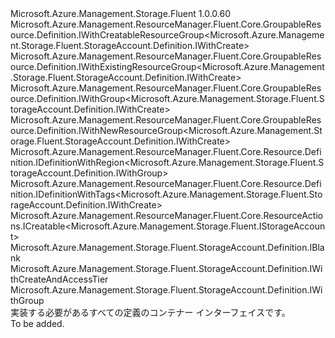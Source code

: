 <Type Name="IDefinition" FullName="Microsoft.Azure.Management.Storage.Fluent.StorageAccount.Definition.IDefinition">
  <TypeSignature Language="C#" Value="public interface IDefinition : Microsoft.Azure.Management.ResourceManager.Fluent.Core.GroupableResource.Definition.IWithCreatableResourceGroup&lt;Microsoft.Azure.Management.Storage.Fluent.StorageAccount.Definition.IWithCreate&gt;, Microsoft.Azure.Management.ResourceManager.Fluent.Core.GroupableResource.Definition.IWithExistingResourceGroup&lt;Microsoft.Azure.Management.Storage.Fluent.StorageAccount.Definition.IWithCreate&gt;, Microsoft.Azure.Management.ResourceManager.Fluent.Core.GroupableResource.Definition.IWithGroup&lt;Microsoft.Azure.Management.Storage.Fluent.StorageAccount.Definition.IWithCreate&gt;, Microsoft.Azure.Management.ResourceManager.Fluent.Core.GroupableResource.Definition.IWithNewResourceGroup&lt;Microsoft.Azure.Management.Storage.Fluent.StorageAccount.Definition.IWithCreate&gt;, Microsoft.Azure.Management.ResourceManager.Fluent.Core.Resource.Definition.IDefinitionWithRegion&lt;Microsoft.Azure.Management.Storage.Fluent.StorageAccount.Definition.IWithGroup&gt;, Microsoft.Azure.Management.ResourceManager.Fluent.Core.Resource.Definition.IDefinitionWithTags&lt;Microsoft.Azure.Management.Storage.Fluent.StorageAccount.Definition.IWithCreate&gt;, Microsoft.Azure.Management.ResourceManager.Fluent.Core.ResourceActions.ICreatable&lt;Microsoft.Azure.Management.Storage.Fluent.IStorageAccount&gt;, Microsoft.Azure.Management.Storage.Fluent.StorageAccount.Definition.IBlank, Microsoft.Azure.Management.Storage.Fluent.StorageAccount.Definition.IWithCreateAndAccessTier, Microsoft.Azure.Management.Storage.Fluent.StorageAccount.Definition.IWithGroup" />
  <TypeSignature Language="ILAsm" Value=".class public interface auto ansi abstract IDefinition implements class Microsoft.Azure.Management.ResourceManager.Fluent.Core.GroupableResource.Definition.IWithCreatableResourceGroup`1&lt;class Microsoft.Azure.Management.Storage.Fluent.StorageAccount.Definition.IWithCreate&gt;, class Microsoft.Azure.Management.ResourceManager.Fluent.Core.GroupableResource.Definition.IWithExistingResourceGroup`1&lt;class Microsoft.Azure.Management.Storage.Fluent.StorageAccount.Definition.IWithCreate&gt;, class Microsoft.Azure.Management.ResourceManager.Fluent.Core.GroupableResource.Definition.IWithGroup`1&lt;class Microsoft.Azure.Management.Storage.Fluent.StorageAccount.Definition.IWithCreate&gt;, class Microsoft.Azure.Management.ResourceManager.Fluent.Core.GroupableResource.Definition.IWithNewResourceGroup`1&lt;class Microsoft.Azure.Management.Storage.Fluent.StorageAccount.Definition.IWithCreate&gt;, class Microsoft.Azure.Management.ResourceManager.Fluent.Core.Resource.Definition.IDefinitionWithRegion`1&lt;class Microsoft.Azure.Management.Storage.Fluent.StorageAccount.Definition.IWithGroup&gt;, class Microsoft.Azure.Management.ResourceManager.Fluent.Core.Resource.Definition.IDefinitionWithTags`1&lt;class Microsoft.Azure.Management.Storage.Fluent.StorageAccount.Definition.IWithCreate&gt;, class Microsoft.Azure.Management.ResourceManager.Fluent.Core.ResourceActions.ICreatable`1&lt;class Microsoft.Azure.Management.Storage.Fluent.IStorageAccount&gt;, class Microsoft.Azure.Management.ResourceManager.Fluent.Core.ResourceActions.IIndexable, class Microsoft.Azure.Management.Storage.Fluent.StorageAccount.Definition.IBlank, class Microsoft.Azure.Management.Storage.Fluent.StorageAccount.Definition.IWithBlobStorageAccountKind, class Microsoft.Azure.Management.Storage.Fluent.StorageAccount.Definition.IWithCreate, class Microsoft.Azure.Management.Storage.Fluent.StorageAccount.Definition.IWithCreateAndAccessTier, class Microsoft.Azure.Management.Storage.Fluent.StorageAccount.Definition.IWithCustomDomain, class Microsoft.Azure.Management.Storage.Fluent.StorageAccount.Definition.IWithEncryption, class Microsoft.Azure.Management.Storage.Fluent.StorageAccount.Definition.IWithGeneralPurposeAccountKind, class Microsoft.Azure.Management.Storage.Fluent.StorageAccount.Definition.IWithGroup, class Microsoft.Azure.Management.Storage.Fluent.StorageAccount.Definition.IWithSku" />
  <TypeSignature Language="DocId" Value="T:Microsoft.Azure.Management.Storage.Fluent.StorageAccount.Definition.IDefinition" />
  <TypeSignature Language="VB.NET" Value="Public Interface IDefinition&#xA;Implements IBlank, ICreatable(Of IStorageAccount), IDefinitionWithRegion(Of IWithGroup), IDefinitionWithTags(Of IWithCreate), IWithCreatableResourceGroup(Of IWithCreate), IWithCreateAndAccessTier, IWithExistingResourceGroup(Of IWithCreate), IWithGroup, IWithGroup(Of IWithCreate), IWithNewResourceGroup(Of IWithCreate)" />
  <TypeSignature Language="F#" Value="type IDefinition = interface&#xA;    interface IBlank&#xA;    interface IDefinitionWithRegion&lt;IWithGroup&gt;&#xA;    interface IWithGroup&#xA;    interface IWithGroup&lt;IWithCreate&gt;&#xA;    interface IWithExistingResourceGroup&lt;IWithCreate&gt;&#xA;    interface IWithNewResourceGroup&lt;IWithCreate&gt;&#xA;    interface IWithCreatableResourceGroup&lt;IWithCreate&gt;&#xA;    interface IWithCreate&#xA;    interface ICreatable&lt;IStorageAccount&gt;&#xA;    interface IIndexable&#xA;    interface IWithSku&#xA;    interface IWithBlobStorageAccountKind&#xA;    interface IWithGeneralPurposeAccountKind&#xA;    interface IWithEncryption&#xA;    interface IWithCustomDomain&#xA;    interface IDefinitionWithTags&lt;IWithCreate&gt;&#xA;    interface IWithCreateAndAccessTier" />
  <AssemblyInfo>
    <AssemblyName>Microsoft.Azure.Management.Storage.Fluent</AssemblyName>
    <AssemblyVersion>1.0.0.60</AssemblyVersion>
  </AssemblyInfo>
  <Interfaces>
    <Interface>
      <InterfaceName>Microsoft.Azure.Management.ResourceManager.Fluent.Core.GroupableResource.Definition.IWithCreatableResourceGroup&lt;Microsoft.Azure.Management.Storage.Fluent.StorageAccount.Definition.IWithCreate&gt;</InterfaceName>
    </Interface>
    <Interface>
      <InterfaceName>Microsoft.Azure.Management.ResourceManager.Fluent.Core.GroupableResource.Definition.IWithExistingResourceGroup&lt;Microsoft.Azure.Management.Storage.Fluent.StorageAccount.Definition.IWithCreate&gt;</InterfaceName>
    </Interface>
    <Interface>
      <InterfaceName>Microsoft.Azure.Management.ResourceManager.Fluent.Core.GroupableResource.Definition.IWithGroup&lt;Microsoft.Azure.Management.Storage.Fluent.StorageAccount.Definition.IWithCreate&gt;</InterfaceName>
    </Interface>
    <Interface>
      <InterfaceName>Microsoft.Azure.Management.ResourceManager.Fluent.Core.GroupableResource.Definition.IWithNewResourceGroup&lt;Microsoft.Azure.Management.Storage.Fluent.StorageAccount.Definition.IWithCreate&gt;</InterfaceName>
    </Interface>
    <Interface>
      <InterfaceName>Microsoft.Azure.Management.ResourceManager.Fluent.Core.Resource.Definition.IDefinitionWithRegion&lt;Microsoft.Azure.Management.Storage.Fluent.StorageAccount.Definition.IWithGroup&gt;</InterfaceName>
    </Interface>
    <Interface>
      <InterfaceName>Microsoft.Azure.Management.ResourceManager.Fluent.Core.Resource.Definition.IDefinitionWithTags&lt;Microsoft.Azure.Management.Storage.Fluent.StorageAccount.Definition.IWithCreate&gt;</InterfaceName>
    </Interface>
    <Interface>
      <InterfaceName>Microsoft.Azure.Management.ResourceManager.Fluent.Core.ResourceActions.ICreatable&lt;Microsoft.Azure.Management.Storage.Fluent.IStorageAccount&gt;</InterfaceName>
    </Interface>
    <Interface>
      <InterfaceName>Microsoft.Azure.Management.Storage.Fluent.StorageAccount.Definition.IBlank</InterfaceName>
    </Interface>
    <Interface>
      <InterfaceName>Microsoft.Azure.Management.Storage.Fluent.StorageAccount.Definition.IWithCreateAndAccessTier</InterfaceName>
    </Interface>
    <Interface>
      <InterfaceName>Microsoft.Azure.Management.Storage.Fluent.StorageAccount.Definition.IWithGroup</InterfaceName>
    </Interface>
  </Interfaces>
  <Docs>
    <summary>
            実装する必要があるすべての定義のコンテナー インターフェイスです。
            </summary>
    <remarks>To be added.</remarks>
  </Docs>
  <Members />
</Type>